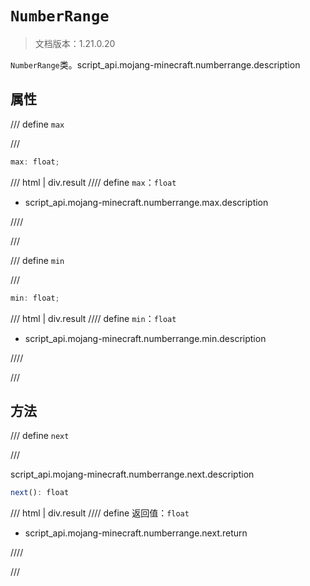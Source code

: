 # `NumberRange`

> 文档版本：1.21.0.20

`NumberRange`类。script_api.mojang-minecraft.numberrange.description

## 属性

/// define
`max`


///

```js
max: float;
```

/// html | div.result
//// define
`max`：`float`

- script_api.mojang-minecraft.numberrange.max.description


////

///


/// define
`min`


///

```js
min: float;
```

/// html | div.result
//// define
`min`：`float`

- script_api.mojang-minecraft.numberrange.min.description


////

///


## 方法

/// define
`next`


///

script_api.mojang-minecraft.numberrange.next.description

```js
next(): float
```

/// html | div.result
//// define
返回值：`float`

- script_api.mojang-minecraft.numberrange.next.return


////

///

